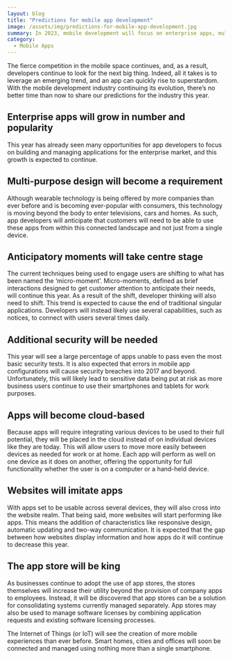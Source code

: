 ```yaml
---
layout: blog
title: "Predictions for mobile app development"
image: /assets/img/predictions-for-mobile-app-development.jpg
summary: In 2023, mobile development will focus on enterprise apps, multi-purpose design for connected devices, engaging users through micro-moments, enhanced security measures, cloud-based app integration, website-app hybrid functionality, and leveraging app stores for comprehensive management solutions in the IoT-driven world.
category:
  - Mobile Apps
---
```


The fierce competition in the mobile space continues, and, as a result, developers continue to look for the next big thing. Indeed, all it takes is to leverage an emerging trend, and an app can quickly rise to superstardom. With the mobile development industry continuing its evolution, there’s no better time than now to share our predictions for the industry this year.

## Enterprise apps will grow in number and popularity
This year has already seen many opportunities for app developers to focus on building and managing applications for the enterprise market, and this growth is expected to continue.

## Multi-purpose design will become a requirement
Although wearable technology is being offered by more companies than ever before and is becoming ever-popular with consumers, this technology is moving beyond the body to enter televisions, cars and homes. As such, app developers will anticipate that customers will need to be able to use these apps from within this connected landscape and not just from a single device.

## Anticipatory moments will take centre stage
The current techniques being used to engage users are shifting to what has been named the ‘micro-moment’. Micro-moments, defined as brief interactions designed to get customer attention to anticipate their needs, will continue this year. As a result of the shift, developer thinking will also need to shift. This trend is expected to cause the end of traditional singular applications. Developers will instead likely use several capabilities, such as notices, to connect with users several times daily.

## Additional security will be needed
This year will see a large percentage of apps unable to pass even the most basic security tests. It is also expected that errors in mobile app configurations will cause security breaches into 2017 and beyond. Unfortunately, this will likely lead to sensitive data being put at risk as more business users continue to use their smartphones and tablets for work purposes.

## Apps will become cloud-based
Because apps will require integrating various devices to be used to their full potential, they will be placed in the cloud instead of on individual devices like they are today. This will allow users to move more easily between devices as needed for work or at home. Each app will perform as well on one device as it does on another, offering the opportunity for full functionality whether the user is on a computer or a hand-held device.

## Websites will imitate apps
With apps set to be usable across several devices, they will also cross into the website realm. That being said, more websites will start performing like apps. This means the addition of characteristics like responsive design, automatic updating and two-way communication. It is expected that the gap between how websites display information and how apps do it will continue to decrease this year.

## The app store will be king
As businesses continue to adopt the use of app stores, the stores themselves will increase their utility beyond the provision of company apps to employees. Instead, it will be discovered that app stores can be a solution for consolidating systems currently managed separately. App stores may also be used to manage software licenses by combining application requests and existing software licensing processes.

The Internet of Things (or IoT) will see the creation of more mobile experiences than ever before. Smart homes, cities and offices will soon be connected and managed using nothing more than a single smartphone.

